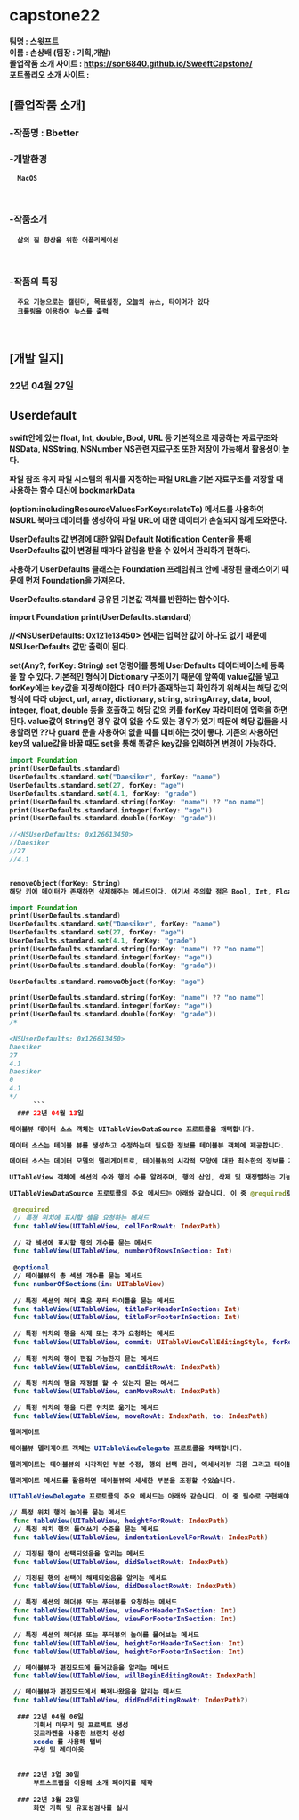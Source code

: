 # capstone22

<b>팀명 : 스윗프트 <br>
<b>이름 : 손상배 (팀장 : 기획,개발) <br>
<b>졸업작품 소개 사이트 : https://son6840.github.io/SweeftCapstone/ <br>
<b>포트폴리오 소개 사이트 : <br>

## [졸업작품 소개]

### -작품명 :  <b> Bbetter  <br>
### -개발환경 
      MacOS
  <br>

### -작품소개
      삶의 질 향상을 위한 어플리케이션
  <br>

### -작품의 특징
      주요 기능으로는 캘린더, 목표설정, 오늘의 뉴스, 타이머가 있다
      크롤링을 이용하여 뉴스를 출력
  <br>
  
## [개발 일지]
      
  ### 22년 04월 27일
      
   ## Userdefault 
      
swift안에 있는 float, Int, double, Bool, URL 등 기본적으로 제공하는 자료구조와 NSData, NSString, NSNumber NS관련 자료구조 또한 저장이 가능해서 활용성이 높다.

 

파일 참조 유지
파일 시스템의 위치를 지정하는 파일 URL을 기본 자료구조를 저장할 때 사용하는 함수 대신에 bookmarkData

(option:includingResourceValuesForKeys:relateTo) 메서드를 사용하여 NSURL 북마크 데이터를 생성하여 파일 URL에 대한 데이터가 손실되지 않게 도와준다.

 

UserDefaults 값 변경에 대한 알림
Default Notification Center을 통해 UserDefaults 값이 변경될 때마다 알림을 받을 수 있어서 관리하기 편하다.

 

사용하기
UserDefaults 클래스는 Foundation 프레임워크 안에 내장된 클래스이기 때문에 먼저 Foundation을 가져온다.

 

UserDefaults.standard
공유된 기본값 객체를 반환하는 함수이다.

import Foundation
print(UserDefaults.standard)

//<NSUserDefaults: 0x121e13450>
현재는 입력한 값이 하나도 없기 때문에 NSUserDefaults 값만 출력이 된다.

 

set(Any?, forKey: String)
set 명령어를 통해 UserDefaults 데이터베이스에 등록을 할 수 있다. 기본적인 형식이 Dictionary 구조이기 때문에 앞쪽에 value값을 넣고 forKey에는 key값을 지정해야한다. 데이터가 존재하는지 확인하기 위해서는 해당 값의 형식에 따라 object, url, array, dictionary, string, stringArray, data, bool, integer, float, double 등을 호출하고 해당 값의 키를 forKey 파라미터에 입력을 하면 된다. value값이 String인 경우 값이 없을 수도 있는 경우가 있기 때문에 해당 값들을 사용할려면 ??나 guard 문을 사용하여 없을 때를 대비하는 것이 좋다. 기존의 사용하던 key의 value값을 바꿀 때도 set을 통해 똑같은 key값을 입력하면 변경이 가능하다.

 ``` swift
import Foundation
print(UserDefaults.standard)
UserDefaults.standard.set("Daesiker", forKey: "name")
UserDefaults.standard.set(27, forKey: "age")
UserDefaults.standard.set(4.1, forKey: "grade")
print(UserDefaults.standard.string(forKey: "name") ?? "no name")
print(UserDefaults.standard.integer(forKey: "age"))
print(UserDefaults.standard.double(forKey: "grade"))

//<NSUserDefaults: 0x126613450>
//Daesiker
//27
//4.1
 

removeObject(forKey: String)
해당 키에 데이터가 존재하면 삭제해주는 메서드이다. 여기서 주의할 점은 Bool, Int, Float, Double 타입의 value들은 해당 키가 없으면 기본값을 반환해준다. Bool은 false가 기본값이고 Int, Float, Double은 0을 반환한다.
```
``` swift
import Foundation
print(UserDefaults.standard)
UserDefaults.standard.set("Daesiker", forKey: "name")
UserDefaults.standard.set(27, forKey: "age")
UserDefaults.standard.set(4.1, forKey: "grade")
print(UserDefaults.standard.string(forKey: "name") ?? "no name")
print(UserDefaults.standard.integer(forKey: "age"))
print(UserDefaults.standard.double(forKey: "grade"))

UserDefaults.standard.removeObject(forKey: "age")

print(UserDefaults.standard.string(forKey: "name") ?? "no name")
print(UserDefaults.standard.integer(forKey: "age"))
print(UserDefaults.standard.double(forKey: "grade"))
/*

<NSUserDefaults: 0x126613450>
Daesiker
27
4.1
Daesiker
0
4.1
*/
      ```
  ### 22년 04월 13일

테이블뷰 데이터 소스 객체는 UITableViewDataSource 프로토콜을 채택합니다.

데이터 소스는 테이블 뷰를 생성하고 수정하는데 필요한 정보를 테이블뷰 객체에 제공합니다.

데이터 소스는 데이터 모델의 델리게이트로, 테이블뷰의 시각적 모양에 대한 최소한의 정보를 제공합니다.

UITableView 객체에 섹션의 수와 행의 수를 알려주며, 행의 삽입, 삭제 및 재정렬하는 기능을 선택적으로 구현할 수 있습니다.

UITableViewDataSource 프로토콜의 주요 메서드는 아래와 같습니다. 이 중 @required로 선언된 두 가지 메서드는 UITableViewDataSource 프로토콜을 채택한 타입에 필수로 구현해야 합니다.

 @required 
 // 특정 위치에 표시할 셀을 요청하는 메서드
 func tableView(UITableView, cellForRowAt: IndexPath) 
 
 // 각 섹션에 표시할 행의 개수를 묻는 메서드
 func tableView(UITableView, numberOfRowsInSection: Int)
 
 @optional
 // 테이블뷰의 총 섹션 개수를 묻는 메서드
 func numberOfSections(in: UITableView)
 
 // 특정 섹션의 헤더 혹은 푸터 타이틀을 묻는 메서드
 func tableView(UITableView, titleForHeaderInSection: Int)
 func tableView(UITableView, titleForFooterInSection: Int)
 
 // 특정 위치의 행을 삭제 또는 추가 요청하는 메서드
 func tableView(UITableView, commit: UITableViewCellEditingStyle, forRowAt: IndexPath)
 
 // 특정 위치의 행이 편집 가능한지 묻는 메서드
 func tableView(UITableView, canEditRowAt: IndexPath)

 // 특정 위치의 행을 재정렬 할 수 있는지 묻는 메서드
 func tableView(UITableView, canMoveRowAt: IndexPath)
 
 // 특정 위치의 행을 다른 위치로 옮기는 메서드
 func tableView(UITableView, moveRowAt: IndexPath, to: IndexPath)

델리게이트

테이블뷰 델리게이트 객체는 UITableViewDelegate 프로토콜을 채택합니다.

델리게이트는 테이블뷰의 시각적인 부분 수정, 행의 선택 관리, 액세서리뷰 지원 그리고 테이블뷰의 개별 행 편집을 도와줍니다.

델리게이트 메서드를 활용하면 테이블뷰의 세세한 부분을 조정할 수있습니다.

UITableViewDelegate 프로토콜의 주요 메서드는 아래와 같습니다. 이 중 필수로 구현해야 하는 메서드는 없습니다.

// 특정 위치 행의 높이를 묻는 메서드
 func tableView(UITableView, heightForRowAt: IndexPath)
 // 특정 위치 행의 들여쓰기 수준을 묻는 메서드
 func tableView(UITableView, indentationLevelForRowAt: IndexPath)

 // 지정된 행이 선택되었음을 알리는 메서드
 func tableView(UITableView, didSelectRowAt: IndexPath)

 // 지정된 행의 선택이 해제되었음을 알리는 메서드
 func tableView(UITableView, didDeselectRowAt: IndexPath)

 // 특정 섹션의 헤더뷰 또는 푸터뷰를 요청하는 메서드
 func tableView(UITableView, viewForHeaderInSection: Int)
 func tableView(UITableView, viewForFooterInSection: Int)

 // 특정 섹션의 헤더뷰 또는 푸터뷰의 높이를 물어보는 메서드
 func tableView(UITableView, heightForHeaderInSection: Int)
 func tableView(UITableView, heightForFooterInSection: Int)

 // 테이블뷰가 편집모드에 들어갔음을 알리는 메서드
 func tableView(UITableView, willBeginEditingRowAt: IndexPath)

 // 테이블뷰가 편집모드에서 빠져나왔음을 알리는 메서드
 func tableView(UITableView, didEndEditingRowAt: IndexPath?)
      
  ### 22년 04월 06일
      기획서 마무리 및 프로젝트 생성
      깃크라켄을 사용한 브랜치 생성
      xcode 를 사용해 탭바 
      구성 및 레이아웃 
      
  
  ### 22년 3얼 30일
      부트스트랩을 이용해 소개 페이지를 제작
      
  ### 22년 3월 23일
      화면 기획 및 유효성검사를 실시
      
